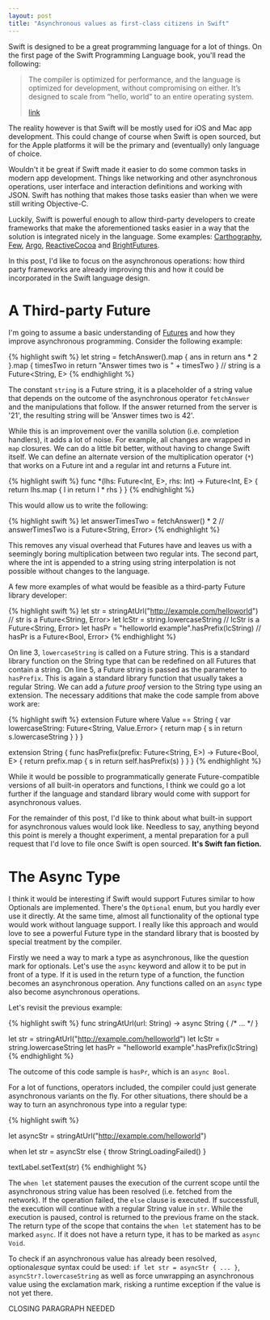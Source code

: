 ```yaml
---
layout: post
title: "Asynchronous values as first-class citizens in Swift"
---
```


Swift is designed to be a great programming language for a lot of things. On the first page of the Swift Programming Language book, you'll read the following:

> The compiler is optimized for performance, and the language is optimized for development, without compromising on either. It’s designed to scale from “hello, world” to an entire operating system.
>
> [link](https://developer.apple.com/library/ios/documentation/Swift/Conceptual/Swift_Programming_Language/index.html#//apple_ref/doc/uid/TP40014097-CH3-ID0)

The reality however is that Swift will be mostly used for iOS and Mac app development. This could change of course when Swift is open sourced, but for the Apple platforms it will be the primary and (eventually) only language of choice.

Wouldn't it be great if Swift made it easier to do some common tasks in modern app development. Things like networking and other asynchronous operations, user interface and interaction definitions and working with JSON. Swift has nothing that makes those tasks easier than when we were still writing Objective-C.

Luckily, Swift is powerful enough to allow third-party developers to create frameworks that make the aforementioned tasks easier in a way that the solution is integrated nicely in the language. Some examples: [Carthography](https://github.com/robb/Cartography), [Few](https://github.com/joshaber/Few.swift), [Argo](https://github.com/thoughtbot/Argo), [ReactiveCocoa](https://github.com/ReactiveCocoa/ReactiveCocoa) and [BrightFutures](https://github.com/BrightFutures).

In this post, I'd like to focus on the asynchronous operations: how third party frameworks are already improving this and how it could be incorporated in the Swift language design.

# A Third-party Future

I'm going to assume a basic understanding of [Futures](https://en.wikipedia.org/wiki/Futures_and_promises) and how they improve asynchronous programming. Consider the following example:

{% highlight swift %}
let string = fetchAnswer().map { ans in
    return ans * 2
}.map { timesTwo in
    return "Answer times two is " + timesTwo
}
// string is a Future<String, E>
{% endhighlight %}

The constant `string` is a Future string, it is a placeholder of a string value that depends on the outcome of the asynchronous operator `fetchAnswer` and the manipulations that follow. If the answer returned from the server is '21', the resulting string will be 'Answer times two is 42'.

While this is an improvement over the vanilla solution (i.e. completion handlers), it adds a lot of noise. For example, all changes are wrapped in `map` closures. We can do a little bit better, without having to change Swift itself. We can define an alternate version of the multiplication operator (`*`) that works on a Future int and a regular int and returns a Future int.

{% highlight swift %}
func *<E>(lhs: Future<Int, E>, rhs: Int) -> Future<Int, E> {
    return lhs.map { l in
        return l * rhs
    }
}
{% endhighlight %}

This would allow us to write the following:

{% highlight swift %}
let answerTimesTwo = fetchAnswer() * 2
// answerTimesTwo is a Future<String, Error>
{% endhighlight %}

This removes any visual overhead that Futures have and leaves us with a seemingly boring multiplication between two regular ints. The second part, where the int is appended to a string using string interpolation is not possible without changes to the language.

A few more examples of what would be feasible as a third-party Future library developer:

{% highlight swift %}
let str = stringAtUrl("http://example.com/helloworld")
// str is a Future<String, Error>
let lcStr = string.lowercaseString
// lcStr is a Future<String, Error>
let hasPr = "helloworld example".hasPrefix(lcString)
// hasPr is a Future<Bool, Error>
{% endhighlight %}

On line 3, `lowercaseString` is called on a Future string. This is a standard library function on the String type that can be redefined on all Futures that contain a string. On line 5, a Future string is passed as the parameter to `hasPrefix`. This is again a standard library function that usually takes a regular String. We can add a *future proof* version to the String type using an extension. The necessary additions that make the code sample from above work are:

{% highlight swift %}
extension Future where Value == String {
    var lowercaseString: Future<String, Value.Error> {
        return map { s in
            return s.lowercaseString
        }
    }
}

extension String {
    func hasPrefix<E>(prefix: Future<String, E>) -> Future<Bool, E> {
        return prefix.map { s in
            return self.hasPrefix(s)
        }
    }
}
{% endhighlight %}

While it would be possible to programmatically generate Future-compatible versions of all built-in operators and functions, I think we could go a lot further if the language and standard library would come with support for asynchronous values.

For the remainder of this post, I'd like to think about what built-in support for asynchronous values would look like. Needless to say, anything beyond this point is merely a thought experiment, a mental preparation for a pull request that I'd love to file once Swift is open sourced. **It's Swift fan fiction.**

# The Async Type

I think it would be interesting if Swift would support Futures similar to how Optionals are implemented. There's the `Optional` enum, but you hardly ever use it directly. At the same time, almost all functionality of the optional type would work without language support. I really like this approach and would love to see a powerful Future type in the standard library that is boosted by special treatment by the compiler.

Firstly we need a way to mark a type as asynchronous, like the question mark for optionals. Let's use the `async` keyword and allow it to be put in front of a type. If it is used in the return type of a function, the function becomes an asynchronous operation. Any functions called on an `async` type also become asynchronous operations.

Let's revisit the previous example:

{% highlight swift %}
func stringAtUrl(url: String) -> async String { 
    /* ... */ 
}

let str = stringAtUrl("http://example.com/helloworld")
let lcStr = string.lowercaseString
let hasPr = "helloworld example".hasPrefix(lcString)
{% endhighlight %}

The outcome of this code sample is `hasPr`, which is an `async Bool`. 

For a lot of functions, operators included, the compiler could just generate asynchronous variants on the fly. For other situations, there should be a way to turn an asynchronous type into a regular type:

{% highlight swift %}

let asyncStr = stringAtUrl("http://example.com/helloworld")

when let str = asyncStr else {
    throw StringLoadingFailed()
}

textLabel.setText(str)
{% endhighlight %}

The `when let` statement pauses the execution of the current scope until the asynchronous string value has been resolved (i.e. fetched from the network). If the operation failed, the `else` clause is executed. If successfull, the execution will continue with a regular String value in `str`. While the execution is paused, control is returned to the previous frame on the stack. The return type of the scope that contains the `when let` statement has to be marked `async`. If it does not have a return type, it has to be marked as `async Void`.

To check if an asynchronous value has already been resolved, optional*esque* syntax could be used: `if let str = asyncStr { ... }`, `asyncStr?.lowercaseString` as well as force unwrapping an asynchronous value using the exclamation mark, risking a runtime exception if the value is not yet there.

CLOSING PARAGRAPH NEEDED

<!-- If Swift wouldn't have optionals, third-party frameworks would be able to provide an implementation that is almost as powerful as the built-in Optional that we've come to know an love. Only `if let` statements, syntactic sugar in parameters and return types, and passing non-optional values as parameters to a function that expect their optional counterparts require special treatment by the compiler. -->

<!-- ENDING: There's the concept 'asynchronous values' and there's the class 'Future'. You'd be using both, but you often only see the first. You'd probably write 'let a: async Int' and not `let a: Future<Int, Error>`. The latter reveals the implementation of the 'asynchronous values' concept. The language can hide the implementation with syntactic sugar, enabling a great way to deal with the complexities of asynchronous development. -->

<!-- Anything could be asynchronous, so it should be possible to mark anything as asynchronous. To see what the right approach for this would be, we can turn to the Swift grammar. The grammar is described and - to some extent - explained in the last chapter of the [Swift Programming Language](https://developer.apple.com/library/ios/documentation/Swift/Conceptual/Swift_Programming_Language/) book.

[type rule](https://developer.apple.com/library/ios/documentation/Swift/Conceptual/Swift_Programming_Language/Types.html#//apple_ref/doc/uid/TP40014097-CH31-ID445):

> *type* → *array-type \| dictionary-type \| function-type \| type-identifier \| tuple-type \| optional-type \| implicitly-unwrapped-optional-type \| protocol-composition-type \| metatype-type*

The *type* rule describes that a type can consist of one of the following: an array type (`[Int]`), a dictionary type (`[Int:String]`), function type (`Int -> String`) etc. A particularly interesting option is the `optional-value`, which refers to the following rule:

> *optional-type* → *type* **?**

An optional type is a type followed by a question mark. *type* on the right side of the arrow refers to the rule above, so what you put in front of the question mark can be anything that is a type: an array, a dictionary and even another optional type. Turning it around: you can make any type optional by putting a question mark after it. That is exactly what we want for the asynchronous values: mark any type as asynchronous by putting `async` in front of it. This is described by the following rule:

> *async-type* → **async** *type*

This means you can have asynchronous arrays, functions, optionals and even recursive asynchronous types. When we then add *async-type* as one of the options on the right side of the arrow of the *type* rule, we can use `async` in all the appropriate places. The following then becomes valid Swift: -->





<!-- This whole idea revolves around a new language keyword: `async`. It is a type qualifier, meaning that you can use it wherever you use a type. Add it to a type to indicate asynchronicity. Some examples:

- `func fetch(url: String) -> async NSData`   
	A function that performs an asynchronous operation that will return a `NSData` instance
- `let data: async NSData = fetch(url)`  
	A constant with the result of an asynchronous operation.

Up until some moment in time, the operation that `data` represents the result of has not yet been completed. Up until that moment in time, `data` is empty. To be able to do something with the data, we need to get the actual value from ‘inside’ the async container: we need to unwrap `data`. This is similar to how we work with optionals, except that it is not a question of ‘if’ but ‘when’:

{% highlight swift %}
func json() -> async [String:AnyObject] {
	let asyncData = fetch()
	
	when let data = asyncData {
		return parse(data)
	}
}
{% endhighlight %}

When the execution of the function arrives at the `when let` statement and the fetch operation is not yet completed, the `json()` function returns and execution at the callsite continues. When the `fetch` operation is completed, the `when let` body will be executed and the `async` dictionary returned from `json()` will be completed as well (triggering `when let` expressions that wanted to unwrap the `json()` result).

Using `when let` automatically requires the method to declare its resulting type as `async`, because it depends on the result of another asynchronous operation (i.e. `fetch()`). To prevent confusing code paths, `when let` must be the last expression in a function or must be nested the last expression inside another `when let` block.

Force unwrapping (`!`) and optional chaining (`?`) could work the same way as they do on optionals.

# A fluent interface to asynchronous values
Futures enable you to work with asynchronous operations (and their results) as if they were synchronous:

{% highlight swift %}
let string = fetchAnswer().map { ans in
	ans * 2
}.map { timesTwo in
	"Answer times two is \(timesTwo)"
}
{% endhighlight %}

This sample constructs the value of `string`, which is the result of an asynchronous operation  `fetchAnswer()`, times two and formatted in a string. Futures hide the complexity that you have to deal with around asynchronous operations. The exact same code would be valid if `fetchAnswer()` were to return an optional.

It is however not as straight forward as dealing with regular synchronous values. All operations are performed inside a map closure, adding significant visual noise. What if all functions (and operators) accepted asynchronous versions of the parameter types they are defined with? That would make it possible to write the following:

{% highlight swift %}
let timesTwo: async Int = fetchAnswer() * 2
let string: async String = "Answer times two is \(timesTwo)
{% endhighlight %}

Again: The explicit type declarations were added for clarity, but should be unnecessary in real code.

The times operator (‘\*’) used in the code above is a function that takes two ints and returns an int. Because we pass it an `async Int`, its return type is automatically turned into an `async` version of the defined type.

From this, it is just a small step to allow calling functions of async types on the type they are wrapping:

{% highlight swift %}
let timesTwo: async Int = fetchAnswer().times(2)
{% endhighlight %}

(assuming there is a `times` function defined on `Int`)

{% highlight swift %}
let context: AnyObject?
let context: Optional<AnyObject>


let data: async NSData
let data: Async<NSData>


let data = session.fetch("http://www.example.org/birds.json")
let json: async [Dictionary<String, AnyObject>] = parse(data)
let birds = json.map(Bird.init)
let images = birds.map { session.fetchImage($0.imageUrl) }
let birdsAndImages: async [(Bird, UIImage)] = zip(birds, images)

when let birdsAndImages = birdsAndImages {
		tableView.reload()
}
{% endhighlight %} -->

<!-- So what does it mean for something to be a *first-class citizen*? Future is a class and a class is a first-class citizen. That makes a Future a first-class citizen *by proxy*. Just like Optional, which is an enum and thus a first-class citizen. The language does however provide some syntactic sugar for working with optionals that seem to make them first*er*-class than Futures. -->